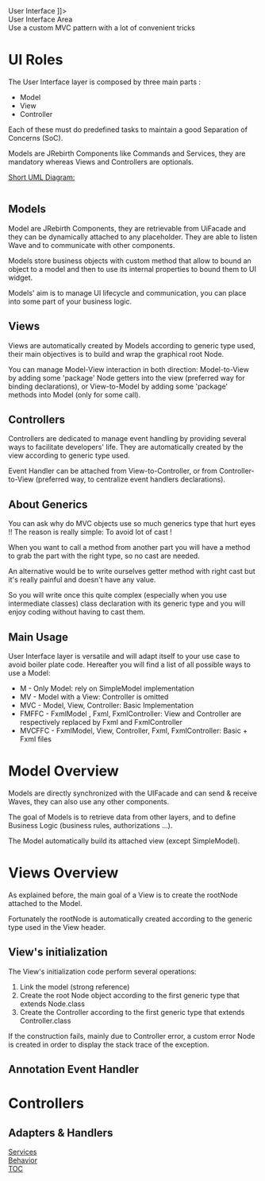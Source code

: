 <head>
<![CDATA[
	<title> User Interface</title>
	<link rel="stylesheet" type="text/css" href="../css/shCoreEclipse.css" media="all" />]]>
</head>
	
<div id="catcherTitle">User Interface Area</div>
<div id="catcherContent">Use a custom MVC pattern with a lot of convenient tricks</div>

<div class="toc">
<!-- MACRO{toc|section=0|fromDepth=1|toDepth=4} -->
</div>

        
UI Roles
===========

The User Interface layer is composed by three main parts :

* Model
* View
* Controller


Each of these must do predefined tasks to maintain a good Separation of Concerns (SoC).

Models are JRebirth Components like Commands and Services, they are mandatory whereas Views and Controllers are optionals.


<p>
	<span style="text-decoration: underline;">Short UML Diagram:</span>
</p>
<div style="text-align: center;">
	<img class="redux" src="uploads/images/uml/UI.png" alt="" />
</div>
	
Models
--------------------------

Model are JRebirth Components, they are retrievable from UiFacade and they can be dynamically attached to any placeholder.
They are able to listen Wave and to communicate with other components.

Models store business objects with custom method that allow to bound an object to a model and then to use its internal properties to bound them to UI widget.

Models' aim is to manage UI lifecycle and communication, you can place into some part of your business logic. 

Views
-------------------------------

Views are automatically created by Models according to generic type used, their main objectives is to build and wrap the graphical root Node.

You can manage Model-View interaction in both direction: Model-to-View by adding some 'package' Node getters into the view (preferred way for binding declarations), or View-to-Model by adding some 'package' methods into Model (only for some call).


Controllers
---------------

Controllers are dedicated to manage event handling by providing several ways to facilitate developers' life. They are automatically created by the view according to generic type used.

Event Handler can be attached from View-to-Controller, or from Controller-to-View (preferred way, to centralize event handlers declarations).


About Generics
------------------

You can ask why do MVC objects use so much generics type that hurt eyes !! The reason is really simple: To avoid lot of cast !

When you want to call a method from another part you will have a method to grab the part with the right type, so no cast are needed.

An alternative would be to write ourselves getter method with right cast but it's really painful and doesn't have any value. 

So you will write once this quite complex (especially when you use intermediate classes) class declaration with its generic type and you will enjoy coding without having to cast them.



Main Usage
--------------

User Interface layer is versatile and will adapt itself to your use case to avoid boiler plate code.
Hereafter you will find a list of all possible ways to use a Model:

* M \- Only Model: rely on SimpleModel implementation
* MV \- Model with a View: Controller is omitted
* MVC \- Model, View, Controller: Basic Implementation
* FMFFC \- FxmlModel , Fxml, FxmlController: View and Controller are respectively replaced by Fxml and FxmlController
* MVCFFC \- FxmlModel, View, Controller, Fxml, FxmlController: Basic + Fxml files
	

Model Overview
===============

Models are directly synchronized with the UIFacade and can send &amp; receive Waves, they can also use any other components.

The goal of Models is to retrieve data from other layers, and to define Business Logic (business rules, authorizations ...).

The Model automatically build its attached view (except SimpleModel).

<!-- MACRO{include|source=sample/src/main/java/org/jrebirth/af/sample/ui/SampleModel.java|snippet=aj:SampleModel|highlight-theme=eclipse} -->


Views Overview
==================

As explained before, the main goal of a View is to create the rootNode attached to the Model.

Fortunately the rootNode is automatically created according to the generic type used in the View header.
	
View's initialization
-------------------------

The View's initialization code perform several operations:


1. Link the model (strong reference)
2. Create the root Node object according to the first generic type that extends Node.class
3. Create the Controller according to the first generic type that extends Controller.class

If the construction fails, mainly due to Controller error, a custom error Node is created in order to display the stack trace of the exception.			

<!-- MACRO{include|source=sample/src/main/java/org/jrebirth/af/sample/ui/SampleView.java} -->
<!--|snippet=aj:..SampleView-->


Annotation Event Handler
--------------------------
		


Controllers
=============

<!-- MACRO{include|source=sample/src/main/java/org/jrebirth/af/sample/ui/SampleController.java} -->
<!-- |snippet=aj:public final class SampleController -->
	
Adapters & Handlers
--------------------------



<div class="bottomLinks">
	<div class="previousDocPage">
		<a href="Services.html">Services</a>
	</div>
	<div class="nextDocPage">
		<a href="Behavior.html">Behavior</a>
	</div>
	<div class="tocDocPage">
		<a href="Toc.html">TOC</a>
	</div>
</div>
